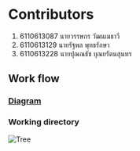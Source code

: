 # Contributors

1. 6110613087 นายวรรษกร วัฒนเมธาวี
2. 6110613129 นายรัฐพล พุทธรักษา
3. 6110613228 นายปุณณธัช บุณยรัตนสุนทร

## Work flow

### [Diagram](https://drive.google.com/file/d/1TTBXyCYtnWH27qlyUgyRRR6Qz9za2iwF/view?usp=sharing)

### Working directory
![Tree](https://user-images.githubusercontent.com/61135042/114304796-4e8af680-9aff-11eb-9fbe-2b2c6dda8234.JPG)
